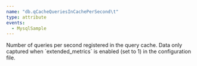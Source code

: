 ```yaml
---
name: "db.qCacheQueriesInCachePerSecond\t"
type: attribute
events:
  - MysqlSample
---
```


Number of queries per second registered in the query cache. Data only captured when \`extended\_metrics\` is enabled (set to 1) in the configuration file.